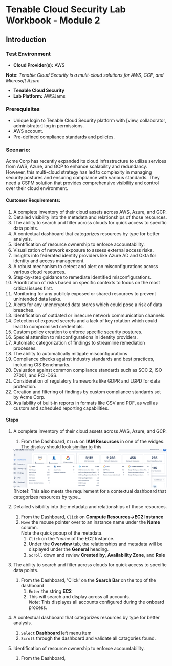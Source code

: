 
[IMAGEDIR]: "images/LeftHandMenu.png"

# Tenable Cloud Security Lab Workbook - Module 2

## Introduction



### Test Environment

- **Cloud Provider(s):** AWS  

**Note**:  *Tenable Cloud Security is a mulit-cloud solutions for AWS, GCP, and Microsoft Azure*
- **Tenable Cloud Security**
- **Lab Platform:** AWSJams

### Prerequisites

- Unique login to Tenable Cloud Security platform with [view, collaborator, administrator] log in permissions.
- AWS account.
- Pre-defined compliance standards and policies.

### Scenario:

Acme Corp has recently expanded its cloud infrastructure to utilize services from AWS, Azure, and GCP to enhance scalability and redundancy. However, this multi-cloud strategy has led to complexity in managing security postures and ensuring compliance with various standards. They need a CSPM solution that provides comprehensive visibility and control over their cloud environment.

#### Customer Requirements:

1.  A complete inventory of their cloud assets across AWS, Azure, and GCP.
1.  Detailed visibility into the metadata and relationships of those resources. 
1. The ability to search and filter across clouds for quick access to specific data points.
1. A contextual dashboard that categorizes resources by type for better analysis.
1. Identification of resource ownership to enforce accountability.
1. Visualization of network exposure to assess external access risks.
1. Insights into federated identity providers like Azure AD and Okta for identity and access management.
1. A robust mechanism to detect and alert on misconfigurations across various cloud resources.
1. Step-by-step guidance to remediate identified misconfigurations.
1. Prioritization of risks based on specific contexts to focus on the most critical issues first.
1. Monitoring for any publicly exposed or shared resources to prevent unintended data leaks.
1. Alerts for any unencrypted data stores which could pose a risk of data breaches.
1. Identification of outdated or insecure network communication channels.
1. Detection of exposed secrets and a lack of key rotation which could lead to compromised credentials.
1. Custom policy creation to enforce specific security postures.
1. Special attention to misconfigurations in identity providers.
1. Automatic categorization of findings to streamline remediation processes.
1. The ability to automatically mitigate misconfigurations 
1. Compliance checks against industry standards and best practices, including CIS Benchmarks.
1. Evaluation against common compliance standards such as SOC 2, ISO 27001, and PCI-DSS.
1. Consideration of regulatory frameworks like GDPR and LGPD for data protection.
1. Creation and filtering of findings by custom compliance standards set by Acme Corp.
1. Availability of built-in reports in formats like CSV and PDF, as well as custom and scheduled reporting capabilities.

#### Steps

1.  A complete inventory of their cloud assets across AWS, Azure, and GCP.
    1.  From the Dashboard, `Click` on **IAM Resources** in one of the widges.  The display should look similiar to this
    <img src=../images/multi-account-inventory.png>
    [!Note]:  This also meets the requirement for a contextual dashboard that categorizes resources by type...

1.  Detailed visibility into the metadata and relationships of those resources. 
    1.  From the Dashboard, `Click` on **Compute Resources->EC2 Instance**
    1.  `Move` the mouse pointer over to an instance name under the **Name** column.  
        Note the quick popup of the metadata.
        1.  `Click` on the **name* of the EC2 Instance.
        1.  Under the **Overview** tab, the relationships and metadata will be displayed under the **General** heading.
        1.  `Scroll` down and review **Created by**, **Availability Zone**, and **Role** 

1.  The ability to search and filter across clouds for quick access to specific data points.
    1.  From the Dashboard, 'Click' on the **Search Bar** on the top of the dashboard
        1.  `Enter`  the string **EC2** 
        1.  This will search and display across all accounts.  
        *Note*: This displayes all accounts configured during the onboard process.  
1.  A contextual dashboard that categorizes resources by type for better analysis.
    1.  `Select`  **Dashboard** left menu item
    1.  `Scroll` through the dashboard and validate all catagories found.
1.  Identification of resource ownership to enforce accountability.
    1.  From the Dashboard, 

